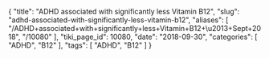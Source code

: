 {
    "title": "ADHD associated with significantly less Vitamin B12",
    "slug": "adhd-associated-with-significantly-less-vitamin-b12",
    "aliases": [
        "/ADHD+associated+with+significantly+less+Vitamin+B12+\u2013+Sept+2018",
        "/10080"
    ],
    "tiki_page_id": 10080,
    "date": "2018-09-30",
    "categories": [
        "ADHD",
        "B12"
    ],
    "tags": [
        "ADHD",
        "B12"
    ]
}